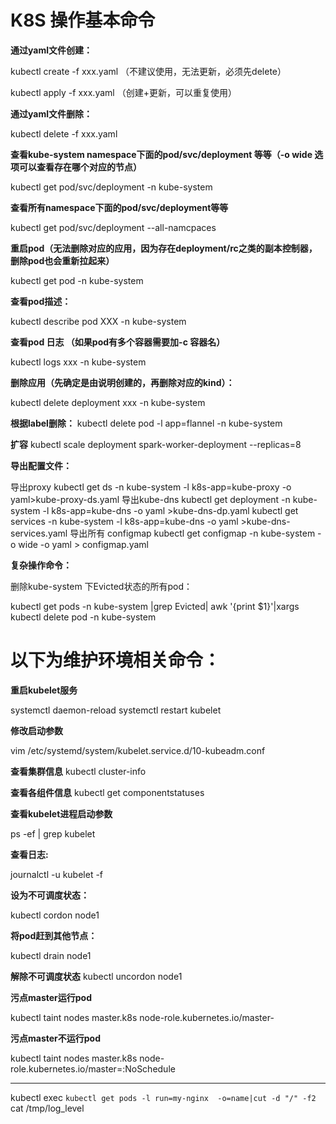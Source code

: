 
# K8S 操作基本命令


**通过yaml文件创建：**

kubectl create -f xxx.yaml （不建议使用，无法更新，必须先delete）

kubectl apply -f xxx.yaml （创建+更新，可以重复使用）

 

**通过yaml文件删除：**

kubectl delete -f xxx.yaml

 

**查看kube-system namespace下面的pod/svc/deployment 等等（-o wide  选项可以查看存在哪个对应的节点）**

kubectl get pod/svc/deployment -n kube-system

  

**查看所有namespace下面的pod/svc/deployment等等**

kubectl get pod/svc/deployment --all-namcpaces 

 

**重启pod（无法删除对应的应用，因为存在deployment/rc之类的副本控制器，删除pod也会重新拉起来）**

kubectl get pod -n kube-system

 

**查看pod描述：**

kubectl describe pod XXX -n kube-system

 

**查看pod 日志 （如果pod有多个容器需要加-c 容器名）**

kubectl logs xxx -n kube-system  

 

**删除应用（先确定是由说明创建的，再删除对应的kind）：**

kubectl delete deployment xxx -n kube-system

 

**根据label删除：**
kubectl delete pod -l app=flannel -n kube-system

 

**扩容**
kubectl scale deployment spark-worker-deployment --replicas=8

 

**导出配置文件：**

 导出proxy
 kubectl get ds -n kube-system -l k8s-app=kube-proxy -o yaml>kube-proxy-ds.yaml
 导出kube-dns
 kubectl get deployment -n kube-system -l k8s-app=kube-dns -o yaml >kube-dns-dp.yaml
 kubectl get services -n kube-system -l k8s-app=kube-dns -o yaml >kube-dns-services.yaml
 导出所有 configmap
 kubectl get configmap -n kube-system -o wide -o yaml > configmap.yaml

 

**复杂操作命令：**

删除kube-system 下Evicted状态的所有pod：

kubectl get pods -n kube-system |grep Evicted| awk '{print $1}'|xargs kubectl delete pod  -n kube-system

 

# 以下为维护环境相关命令：

**重启kubelet服务**

systemctl daemon-reload
systemctl restart kubelet

 

**修改启动参数**

vim /etc/systemd/system/kubelet.service.d/10-kubeadm.conf

 

**查看集群信息**
kubectl cluster-info

 

**查看各组件信息**
kubectl get componentstatuses

 

**查看kubelet进程启动参数**

ps -ef | grep kubelet

 

**查看日志:**

journalctl -u kubelet -f

 

**设为不可调度状态：**

kubectl cordon node1

 

**将pod赶到其他节点：**

kubectl drain node1

 
**解除不可调度状态**
kubectl uncordon node1

 

**污点master运行pod**

kubectl taint nodes master.k8s node-role.kubernetes.io/master-

**污点master不运行pod**

kubectl taint nodes master.k8s node-role.kubernetes.io/master=:NoSchedule

----
kubectl exec `kubectl get pods -l run=my-nginx  -o=name|cut -d "/" -f2` cat /tmp/log_level
